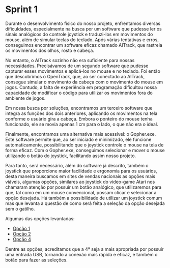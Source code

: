 # Sprint 1


  Durante o desenvolvimento físico do nosso projeto, enfrentamos diversas dificuldades, especialmente na busca por um software que pudesse ler os sinais analógicos do controle joystick e traduzi-los em movimentos do mouse, além de simular teclas do teclado. Após várias tentativas e erros, conseguimos encontrar um software eficaz chamado AITrack, que rastreia os movimentos dos olhos, rosto e cabeça.

  No entanto, o AITrack sozinho não era suficiente para nossas necessidades. Precisávamos de um segundo software que pudesse capturar esses movimentos e aplicá-los no mouse e no teclado. Foi então que descobrimos o OpenTrack, que, ao ser conectado ao AITrack, consegue simular o movimento da cabeça com o movimento do mouse em jogos. Contudo, a falta de experiência em programação dificultou nossa capacidade de modificar o código para utilizar os movimentos fora do ambiente de jogos.

  Em nossa busca por soluções, encontramos um terceiro software que integra as funções dos dois anteriores, aplicando os movimentos na tela conforme o usuário gira a cabeça. Embora o ponteiro do mouse tenha funcionado, ele se movia apenas 1 cm para o lado, o que não era o ideal.

  Finalmente, encontramos uma alternativa mais acessível: o Gopher.exe. Este software permite que, ao ser iniciado e minimizado, ele funcione automaticamente, possibilitando que o joystick controle o mouse na tela de forma eficaz. Com o Gopher.exe, conseguimos selecionar e mover o mouse utilizando o botão do joystick, facilitando assim nosso projeto.

  Para tanto, será necessário, além do software já descrito, também o joystick que proporcione maior facilidade e ergonomia para os usuários, desta maneira buscamos em sites de vendas nacionais as opções mais viáveis, algumas opções, similares ao joystick do video-game Atari nos chamaram atenção por possuir um botão analógico, que utilizaremos para que, tal como em um mouse convencional, possam clicar e selecionar a opção desejada. Há também a possibilidade de utilizar um joystick comum mas que levanta a questão de como será feita a seleção da opção desejada sem o gatilho.

  Algumas das opções levantadas:
  
  - [Opção 1](https://produto.mercadolivre.com.br/MLB-4776677160-controle-joystick-thrustmaster-usb-joystick-pc-preto-_JM#polycard_client=search-nordic&position=30&search_layout=grid&type=item&tracking_id=c805b148-b092-4354-8258-d7d5a14ed9cc)
  - [Opção 2](https://produto.mercadolivre.com.br/MLB-5073235936-controle-joystick-saitek-st90-para-pc-novo-lacrado-_JM#polycard_client=search-nordic&position=28&search_layout=grid&type=item&tracking_id=f6665e5d-aaf9-4969-b7cc-bdbb5eff6c69)
   - [Opção 4](https://produto.mercadolivre.com.br/MLB-3867264274-controle-atari-2600-usb-apenas-para-computadores-_JM#position%3D26%26search_layout%3Dgrid%26type%3Ditem%26tracking_id%3D3c600713-8f69-4512-9432-ebc45c83810a)
 

  Dentre as opções, acreditamos que a 4ª seja a mais apropriada por possuir uma entrada USB, tornando a conexão mais rápida e eficaz, e também o botão para fazer as seleções.
